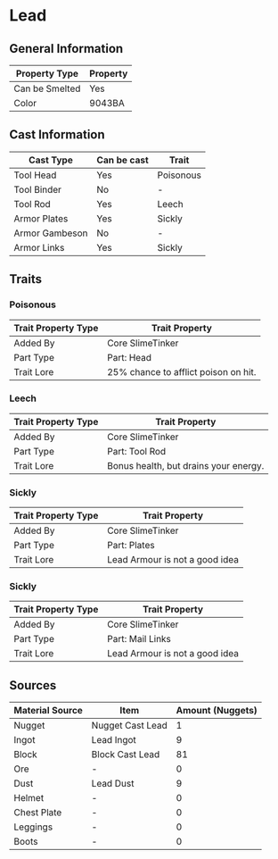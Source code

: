 # Lead

## General Information

| Property Type  | Property |
| -------------- | -------- |
| Can be Smelted | Yes      |
| Color          | 9043BA   |

## Cast Information

| Cast Type      | Can be cast | Trait     |
| -------------- | ----------- | --------- |
| Tool Head      | Yes         | Poisonous |
| Tool Binder    | No          | -         |
| Tool Rod       | Yes         | Leech     |
| Armor Plates   | Yes         | Sickly    |
| Armor Gambeson | No          | -         |
| Armor Links    | Yes         | Sickly    |

## Traits

### Poisonous

| Trait Property Type | Trait Property                       |
| ------------------- | ------------------------------------ |
| Added By            | Core SlimeTinker                     |
| Part Type           | Part: Head                           |
| Trait Lore          | 25% chance to afflict poison on hit. |

### Leech

| Trait Property Type | Trait Property                        |
| ------------------- | ------------------------------------- |
| Added By            | Core SlimeTinker                      |
| Part Type           | Part: Tool Rod                        |
| Trait Lore          | Bonus health, but drains your energy. |

### Sickly

| Trait Property Type | Trait Property                 |
| ------------------- | ------------------------------ |
| Added By            | Core SlimeTinker               |
| Part Type           | Part: Plates                   |
| Trait Lore          | Lead Armour is not a good idea |

### Sickly

| Trait Property Type | Trait Property                 |
| ------------------- | ------------------------------ |
| Added By            | Core SlimeTinker               |
| Part Type           | Part: Mail Links               |
| Trait Lore          | Lead Armour is not a good idea |

## Sources

| Material Source | Item             | Amount (Nuggets) |
| --------------- | ---------------- | ---------------- |
| Nugget          | Nugget Cast Lead | 1                |
| Ingot           | Lead Ingot       | 9                |
| Block           | Block Cast Lead  | 81               |
| Ore             | -                | 0                |
| Dust            | Lead Dust        | 9                |
| Helmet          | -                | 0                |
| Chest Plate     | -                | 0                |
| Leggings        | -                | 0                |
| Boots           | -                | 0                |
